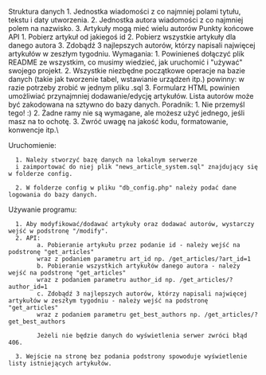 Struktura danych
      1. Jednostka wiadomości z co najmniej polami tytułu, tekstu i daty utworzenia.
      2. Jednostka autora wiadomości z co najmniej polem na nazwisko.
      3. Artykuły mogą mieć wielu autorów
Punkty końcowe API
      1. Pobierz artykuł od jakiegoś id
      2. Pobierz wszystkie artykuły dla danego autora
      3. Zdobądź 3 najlepszych autorów, którzy napisali najwięcej artykułów w zeszłym tygodniu.
Wymagania:
      1. Powinieneś dołączyć plik README ze wszystkim, co musimy wiedzieć, jak uruchomić i "używać" swojego projekt.
      2. Wszystkie niezbędne początkowe operacje na bazie danych (takie jak tworzenie tabel, wstawianie urządzeń itp.) powinny:
            w razie potrzeby zrobić w jednym pliku .sql
      3. Formularz HTML powinien umożliwiać przynajmniej dodawanie/edycję artykułów. Lista autorów może być zakodowana na sztywno do bazy danych.
Poradnik:
      1. Nie przemyśl tego! :)
      2. Żadne ramy nie są wymagane, ale możesz użyć jednego, jeśli masz na to ochotę.
      3. Zwróć uwagę na jakość kodu, formatowanie, konwencje itp.\

Uruchomienie:

      1. Należy stworzyć bazę danych na lokalnym serwerze
      i zaimportować do niej plik "news_article_system.sql" znajdujący się w folderze config.

      2. W folderze config w pliku "db_config.php" należy podać dane logowania do bazy danych.

Używanie programu:

      1. Aby modyfikować/dodawać artykuły oraz dodawać autorów, wystarczy wejść w podstronę "/modify".
      2. API:
            a. Pobieranie artykułu przez podanie id - należy wejść na podstronę "get_articles"
            wraz z podaniem parametru art_id np. /get_articles/?art_id=1
            b. Pobieranie wszystkich artykułów danego autora - należy wejść na podstronę "get_articles"
            wraz z podaniem parametru author_id np. /get_articles/?author_id=1
            c. Zdobądź 3 najlepszych autorów, którzy napisali najwięcej artykułów w zeszłym tygodniu - należy wejść na podstronę "get_articles"
            wraz z podaniem parametru get_best_authors np. /get_articles/?get_best_authors

            Jeżeli nie będzie danych do wyświetlenia serwer zwróci błąd 406.

      3. Wejście na stronę bez podania podstrony spowoduje wyświetlenie listy istniejących artykułów.
